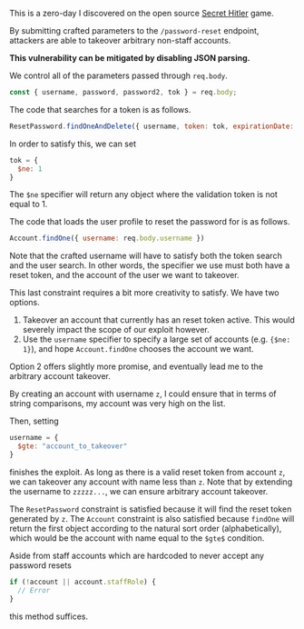 This is a zero-day I discovered on the open source [Secret Hitler](https://www.secrethitler.com/) game.

By submitting crafted parameters to the `/password-reset` endpoint, attackers are able to takeover arbitrary non-staff accounts.

**This vulnerability can be mitigated by disabling JSON parsing.**

We control all of the parameters passed through `req.body`.

```javascript
const { username, password, password2, tok } = req.body;
```
<!--more-->

The code that searches for a token is as follows.

```javascript
ResetPassword.findOneAndDelete({ username, token: tok, expirationDate: { $gte: now } })
```

In order to satisfy this, we can set 

```javascript
tok = {
  $ne: 1
}
```

The `$ne` specifier will return any object where the validation token is not equal to 1.

The code that loads the user profile to reset the password for is as follows.

```javascript
Account.findOne({ username: req.body.username })
```

Note that the crafted username will have to satisfy both the token search and the user search. In other words, the specifier we use must both have a reset token, and the account of the user we want to takeover.

This last constraint requires a bit more creativity to satisfy. We have two options.

1. Takeover an account that currently has an reset token active. This would severely impact the scope of our exploit however.
2. Use the `username` specifier to specify a large set of accounts (e.g. `{$ne: 1}`), and hope `Account.findOne` chooses the account we want.

Option 2 offers slightly more promise, and eventually lead me to the arbitrary account takeover.

By creating an account with username `z`, I could ensure that in terms of string comparisons, my account was very high on the list.

Then, setting

```javascript
username = {
  $gte: "account_to_takeover"
}
```

finishes the exploit. As long as there is a valid reset token from account `z`, we can takeover any account with name less than `z`. Note that by extending the username to `zzzzz...`, we can ensure arbitrary account takeover.

The `ResetPassword` constraint is satisfied because it will find the reset token generated by `z`. The `Account` constraint is also satisfied because `findOne` will return the first object according to the natural sort order (alphabetically), which would be the account with name equal to the `$gte$` condition.

Aside from staff accounts which are hardcoded to never accept any password resets

```javascript
if (!account || account.staffRole) {
  // Error
}
```

this method suffices.
